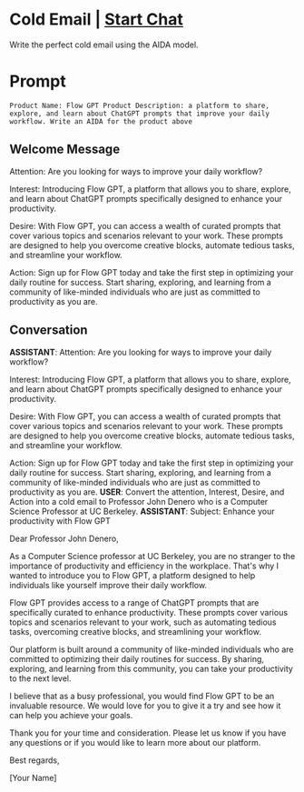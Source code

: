 

# Cold Email | [Start Chat](https://gptcall.net/chat.html?data=%7B%22contact%22%3A%7B%22id%22%3A%22395ef80d-c7cc-45e8-88d8-d981558f86e1%22%2C%22flow%22%3Atrue%7D%7D)
Write the perfect cold email using the AIDA model.

# Prompt

```
Product Name: Flow GPT Product Description: a platform to share, explore, and learn about ChatGPT prompts that improve your daily workflow. Write an AIDA for the product above
```

## Welcome Message
Attention: Are you looking for ways to improve your daily workflow?



Interest: Introducing Flow GPT, a platform that allows you to share, explore, and learn about ChatGPT prompts specifically designed to enhance your productivity.



Desire: With Flow GPT, you can access a wealth of curated prompts that cover various topics and scenarios relevant to your work. These prompts are designed to help you overcome creative blocks, automate tedious tasks, and streamline your workflow.



Action: Sign up for Flow GPT today and take the first step in optimizing your daily routine for success. Start sharing, exploring, and learning from a community of like-minded individuals who are just as committed to productivity as you are.

## Conversation

**ASSISTANT**: Attention: Are you looking for ways to improve your daily workflow?



Interest: Introducing Flow GPT, a platform that allows you to share, explore, and learn about ChatGPT prompts specifically designed to enhance your productivity.



Desire: With Flow GPT, you can access a wealth of curated prompts that cover various topics and scenarios relevant to your work. These prompts are designed to help you overcome creative blocks, automate tedious tasks, and streamline your workflow.



Action: Sign up for Flow GPT today and take the first step in optimizing your daily routine for success. Start sharing, exploring, and learning from a community of like-minded individuals who are just as committed to productivity as you are.
**USER**: Convert the attention, Interest, Desire, and Action into a cold email to Professor John Denero who is a Computer Science Professor at UC Berkeley.
**ASSISTANT**: Subject: Enhance your productivity with Flow GPT



Dear Professor John Denero,



As a Computer Science professor at UC Berkeley, you are no stranger to the importance of productivity and efficiency in the workplace. That's why I wanted to introduce you to Flow GPT, a platform designed to help individuals like yourself improve their daily workflow.



Flow GPT provides access to a range of ChatGPT prompts that are specifically curated to enhance productivity. These prompts cover various topics and scenarios relevant to your work, such as automating tedious tasks, overcoming creative blocks, and streamlining your workflow.



Our platform is built around a community of like-minded individuals who are committed to optimizing their daily routines for success. By sharing, exploring, and learning from this community, you can take your productivity to the next level.



I believe that as a busy professional, you would find Flow GPT to be an invaluable resource. We would love for you to give it a try and see how it can help you achieve your goals.



Thank you for your time and consideration. Please let us know if you have any questions or if you would like to learn more about our platform.



Best regards,



[Your Name]

